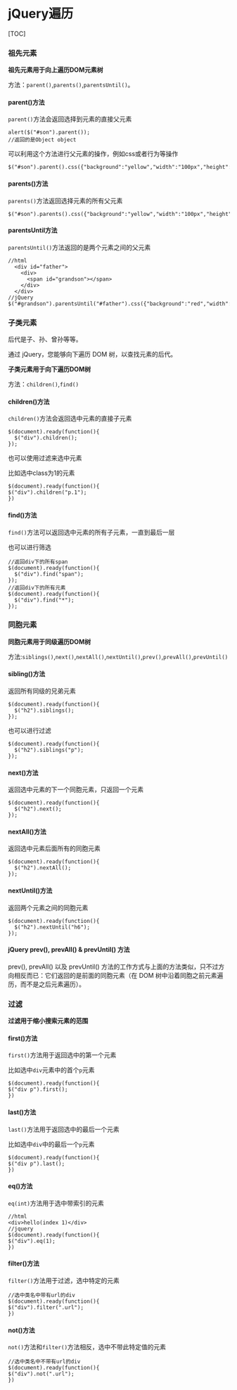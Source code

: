 # jQuery遍历



[TOC]

### 祖先元素

**祖先元素用于向上遍历DOM元素树**

方法：`parent()`,`parents()`,`parentsUntil()`。

#### parent()方法

`parent()`方法会返回选择到元素的直接父元素

```
alert($("#son").parent());
//返回的是Object object
```

可以利用这个方法进行父元素的操作，例如css或者行为等操作

```
$("#son").parent().css({"background":"yellow","width":"100px","height":"100px"});
```

#### parents()方法

`parents()`方法返回选择元素的所有父元素

```
$("#son").parents().css({"background":"yellow","width":"100px","height":"100px"});
```

#### parentsUntil方法

`parentsUntil()`方法返回的是两个元素之间的父元素

```
//html
  <div id="father">
    <div>
      <span id="grandson"></span>
    </div>
  </div>
//jQuery
$("#grandson").parentsUntil("#father").css({"background":"red","width":"100px","height":"100px"});
```

### 子类元素

后代是子、孙、曾孙等等。

通过 jQuery，您能够向下遍历 DOM 树，以查找元素的后代。

**子类元素用于向下遍历DOM树**

方法：`children()`,`find()`

#### children()方法

`children()`方法会返回选中元素的直接子元素

```
$(document).ready(function(){
  $("div").children();
});
```

也可以使用过滤来选中元素

比如选中class为1的元素

```
$(document).ready(function(){
$("div").children("p.1");
})
```

#### find()方法

`find()`方法可以返回选中元素的所有子元素，一直到最后一层

也可以进行筛选

```
//返回div下的所有span
$(document).ready(function(){
  $("div").find("span");
});
//返回div下的所有元素
$(document).ready(function(){
  $("div").find("*");
});
```

### 同胞元素

**同胞元素用于同级遍历DOM树**

方法:`siblings()`,`next()`,`nextAll()`,`nextUntil()`,`prev()`,`prevAll()`,`prevUntil()`

#### sibling()方法

返回所有同级的兄弟元素

```
$(document).ready(function(){
  $("h2").siblings();
});
```

也可以进行过滤

```
$(document).ready(function(){
  $("h2").siblings("p");
});
```

#### next()方法

返回选中元素的下一个同胞元素，只返回一个元素

```
$(document).ready(function(){
  $("h2").next();
});
```

#### nextAll()方法

返回选中元素后面所有的同胞元素

```
$(document).ready(function(){
  $("h2").nextAll();
});
```

#### nextUntil()方法

返回两个元素之间的同胞元素

```
$(document).ready(function(){
  $("h2").nextUntil("h6");
});
```

#### jQuery prev(), prevAll() & prevUntil() 方法

prev(), prevAll() 以及 prevUntil() 方法的工作方式与上面的方法类似，只不过方向相反而已：它们返回的是前面的同胞元素（在 DOM 树中沿着同胞之前元素遍历，而不是之后元素遍历）。

### 过滤

**过滤用于缩小搜索元素的范围**

#### first()方法

`first()`方法用于返回选中的第一个元素

比如选中`div`元素中的首个`p`元素

```
$(document).ready(function(){
$("div p").first();
})
```

#### last()方法

`last()`方法用于返回选中的最后一个元素

比如选中`div`中的最后一个`p`元素

```
$(document).ready(function(){
$("div p").last();
})
```

#### eq()方法

`eq(int)`方法用于选中带索引的元素

```
//html
<div>hello(index 1)</div>
//jquery
$(document).ready(function(){
$("div").eq(1);
})
```

#### filter()方法

`filter()`方法用于过滤，选中特定的元素

```
//选中类名中带有url的div
$(document).ready(function(){
$("div").filter(".url");
})
```

#### not()方法

`not()`方法和`filter()`方法相反，选中不带此特定值的元素

```
//选中类名中不带有url的div
$(document).ready(function(){
$("div").not(".url");
})
```

